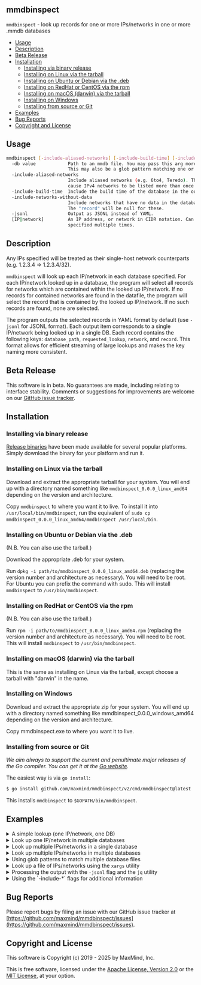 ## mmdbinspect

`mmdbinspect` - look up records for one or more IPs/networks in one or more .mmdb databases

<!-- vim-markdown-toc GFM -->

* [Usage](#usage)
* [Description](#description)
* [Beta Release](#beta-release)
* [Installation](#installation)
    * [Installing via binary release](#installing-via-binary-release)
    * [Installing on Linux via the tarball](#installing-on-linux-via-the-tarball)
    * [Installing on Ubuntu or Debian via the .deb](#installing-on-ubuntu-or-debian-via-the-deb)
    * [Installing on RedHat or CentOS via the rpm](#installing-on-redhat-or-centos-via-the-rpm)
    * [Installing on macOS (darwin) via the tarball](#installing-on-macos-darwin-via-the-tarball)
    * [Installing on Windows](#installing-on-windows)
    * [Installing from source or Git](#installing-from-source-or-git)
* [Examples](#examples)
* [Bug Reports](#bug-reports)
* [Copyright and License](#copyright-and-license)

<!-- vim-markdown-toc -->

## Usage

```bash
mmdbinspect [-include-aliased-networks] [-include-build-time] [-include-networks-without-data] [-jsonl] -db path/to/db [IP|network] [IP|network]...
  -db value            Path to an mmdb file. You may pass this arg more than once.
                       This may also be a glob pattern matching one or more MMDB files.
  -include-aliased-networks
                       Include aliased networks (e.g. 6to4, Teredo). This option may
                       cause IPv4 networks to be listed more than once via aliases.
  -include-build-time  Include the build time of the database in the output.
  -include-networks-without-data
                       Include networks that have no data in the database.
                       The "record" will be null for these.
  -jsonl               Output as JSONL instead of YAML.
  [IP|network]         An IP address, or network in CIDR notation. Can be
                       specified multiple times.
```

## Description

Any IPs specified will be treated as their single-host network counterparts (e.g. 1.2.3.4 => 1.2.3.4/32).

`mmdbinspect` will look up each IP/network in each database specified. For each IP/network looked up in a database, the program will select all records for networks which are contained within the looked up IP/network. If no records for contained networks are found in the datafile, the program will select the record that is contained by the looked up IP/network. If no such records are found, none are selected.

The program outputs the selected records in YAML format by default (use `-jsonl` for JSONL format). Each output item corresponds to a single IP/network being looked up in a single DB. Each record contains the following keys: `database_path`, `requested_lookup`, `network`, and `record`. This format allows for efficient streaming of large lookups and makes the key naming more consistent.

## Beta Release

This software is in beta. No guarantees are made, including relating to interface stability. Comments or suggestions for improvements are welcome on our [GitHub issue tracker](https://github.com/maxmind/mmdbinspect/issues).

## Installation

### Installing via binary release

[Release binaries](https://github.com/maxmind/mmdbinspect/releases) have
been made available for several popular platforms. Simply download the
binary for your platform and run it.

### Installing on Linux via the tarball

Download and extract the appropriate tarball for your system. You will end up with a directory named something like `mmdbinspect_0.0.0_linux_amd64` depending on the version and architecture.

Copy `mmdbinspect` to where you want it to live. To install it into `/usr/local/bin/mmdbinspect`, run the equivalent of `sudo cp mmdbinspect_0.0.0_linux_amd64/mmdbinspect /usr/local/bin`.

### Installing on Ubuntu or Debian via the .deb

(N.B. You can also use the tarball.)

Download the appropriate .deb for your system.

Run `dpkg -i path/to/mmdbinspect_0.0.0_linux_amd64.deb` (replacing the version number and architecture as necessary). You will need to be root. For Ubuntu you can prefix the command with sudo. This will install `mmdbinspect` to `/usr/bin/mmdbinspect`.

### Installing on RedHat or CentOS via the rpm

(N.B. You can also use the tarball.)

Run `rpm -i path/to/mmdbinspect_0.0.0_linux_amd64.rpm` (replacing the version number and architecture as necessary). You will need to be root. This will install `mmdbinspect` to `/usr/bin/mmdbinspect`.

### Installing on macOS (darwin) via the tarball

This is the same as installing on Linux via the tarball, except choose a tarball with "darwin" in the name.

### Installing on Windows

Download and extract the appropriate zip for your system. You will end up with a directory named something like mmdbinspect_0.0.0_windows_amd64 depending on the version and architecture.

Copy mmdbinspect.exe to where you want it to live.

### Installing from source or Git

_We aim always to support the current and penultimate major releases of the Go compiler. You can get it at the [Go website](https://golang.org)._

The easiest way is via `go install`:

```bash
$ go install github.com/maxmind/mmdbinspect/v2/cmd/mmdbinspect@latest
```

This installs `mmdbinspect` to `$GOPATH/bin/mmdbinspect`.

## Examples

<details>
    <summary>A simple lookup (one IP/network, one DB)</summary>

```bash
$ mmdbinspect -db GeoIP2-Country.mmdb 152.216.7.110
database_path: GeoIP2-Country.mmdb
requested_lookup: 152.216.7.110
network: 152.208.0.0/12
record:
  continent:
    code: NA
    geoname_id: 6255149
    names:
      de: Nordamerika
      en: North America
      es: Norteamérica
      fr: Amérique du Nord
      ja: 北アメリカ
      pt-BR: América do Norte
      ru: Северная Америка
      zh-CN: 北美洲
  country:
    geoname_id: 6252001
    iso_code: US
    names:
      de: USA
      en: United States
      es: Estados Unidos
      fr: États Unis
      ja: アメリカ
      pt-BR: EUA
      ru: США
      zh-CN: 美国
  registered_country:
    geoname_id: 6252001
    iso_code: US
    names:
      de: USA
      en: United States
      es: Estados Unidos
      fr: États Unis
      ja: アメリカ
      pt-BR: EUA
      ru: США
      zh-CN: 美国
```
</details>

<details>
    <summary>Look up one IP/network in multiple databases</summary>

```bash
$ mmdbinspect -db GeoIP2-Country.mmdb -db GeoIP2-City.mmdb 152.216.7.110
database_path: GeoIP2-Country.mmdb
requested_lookup: 152.216.7.110
network: 152.208.0.0/12
record:
  continent:
    code: NA
    geoname_id: 6255149
    names:
      de: Nordamerika
      en: North America
      es: Norteamérica
      fr: Amérique du Nord
      ja: 北アメリカ
      pt-BR: América do Norte
      ru: Северная Америка
      zh-CN: 北美洲
  country:
    geoname_id: 6252001
    iso_code: US
    names:
      de: USA
      en: United States
      es: Estados Unidos
      fr: États Unis
      ja: アメリカ
      pt-BR: EUA
      ru: США
      zh-CN: 美国
  registered_country:
    geoname_id: 6252001
    iso_code: US
    names:
      de: USA
      en: United States
      es: Estados Unidos
      fr: États Unis
      ja: アメリカ
      pt-BR: EUA
      ru: США
      zh-CN: 美国
---
database_path: GeoIP2-City.mmdb
requested_lookup: 152.216.7.110
network: 152.216.4.0/22
record:
  continent:
    code: NA
    geoname_id: 6255149
    names:
      de: Nordamerika
      en: North America
      es: Norteamérica
      fr: Amérique du Nord
      ja: 北アメリカ
      pt-BR: América do Norte
      ru: Северная Америка
      zh-CN: 北美洲
  country:
    geoname_id: 6252001
    iso_code: US
    names:
      de: USA
      en: United States
      es: Estados Unidos
      fr: États Unis
      ja: アメリカ
      pt-BR: EUA
      ru: США
      zh-CN: 美国
  registered_country:
    geoname_id: 6252001
    iso_code: US
    names:
      de: USA
      en: United States
      es: Estados Unidos
      fr: États Unis
      ja: アメリカ
      pt-BR: EUA
      ru: США
      zh-CN: 美国
```
</details>

<details>
    <summary>Look up multiple IPs/networks in a single database</summary>

```bash
$ mmdbinspect -db GeoIP2-Connection-Type.mmdb 152.216.7.110/20 2001:0:98d8::/64
database_path: GeoIP2-Connection-Type.mmdb
requested_lookup: 152.216.7.110/20
network: 152.216.0.0/19
record:
  connection_type: Corporate
---
database_path: GeoIP2-Connection-Type.mmdb
requested_lookup: 2001:0:98d8::/64
network: 2001:0:98d8::/51
record:
  connection_type: Corporate
```
</details>

<details>
    <summary>Look up multiple IPs/networks in multiple databases</summary>

```bash
$ mmdbinspect -db GeoLite2-ASN.mmdb -db GeoIP2-Connection-Type.mmdb 152.216.7.110/20 2001:0:98d8::/64
database_path: GeoIP/GeoLite2-ASN.mmdb
requested_lookup: 152.216.7.110/20
network: 152.216.0.0/19
record:
  autonomous_system_number: 30313
  autonomous_system_organization: IRS
---
database_path: GeoIP/GeoLite2-ASN.mmdb
requested_lookup: 2001:0:98d8::/64
network: 2001:0:98d8::/51
record:
  autonomous_system_number: 30313
  autonomous_system_organization: IRS
---
database_path: GeoIP2-Connection-Type.mmdb
requested_lookup: 152.216.7.110/20
network: 152.216.0.0/19
record:
  connection_type: Cable/DSL
---
database_path: GeoIP2-Connection-Type.mmdb
requested_lookup: 2001:0:98d8::/64
network: 2001:0:98d8::/51
record:
  connection_type: Cable/DSL
```
</details>

<details>
    <summary>Using glob patterns to match multiple database files</summary>

```bash
$ mmdbinspect -db "GeoIP2-*.mmdb" 152.216.7.110
database_path: GeoIP2-Country.mmdb
requested_lookup: 152.216.7.110
network: 152.208.0.0/12
record:
  continent:
    code: NA
    geoname_id: 6255149
    names:
      de: Nordamerika
      en: North America
      # ... more names
  country:
    geoname_id: 6252001
    iso_code: US
    # ... more country data
---
database_path: GeoIP2-City.mmdb
requested_lookup: 152.216.7.110
network: 152.216.4.0/22
record:
  # ... city data
```
</details>

<details>
    <summary>Look up a file of IPs/networks using the <code>xargs</code> utility</summary>

```bash
$ cat list.txt
152.216.7.32/27
2610:30::/64
$ cat list.txt | xargs mmdbinspect -db GeoIP2-ISP.mmdb
database_path: GeoIP2-ISP.mmdb
requested_lookup: 152.216.7.32/27
network: 152.216.0.0/19
record:
  autonomous_system_number: 30313
  autonomous_system_organization: IRS
  isp: Internal Revenue Service
  organization: Internal Revenue Service
---
database_path: GeoIP/GeoIP2-ISP.mmdb
requested_lookup: 2610:30::/64
network: 2610:30::/32
record:
  autonomous_system_number: 30313
  autonomous_system_organization: IRS
  isp: Internal Revenue Service
  organization: Internal Revenue Service
```
</details>

<details>
<summary>Processing the output with the <code>-jsonl</code> flag and the <code>jq</code> utility</summary>

Print out the `isp` field from each result found:
```bash
$ mmdbinspect -jsonl -db GeoIP2-ISP.mmdb 152.216.7.32/27 | jq -r '.record.isp'
Internal Revenue Service
```

Print out the `isp` field from each result found in a specific format using string addition:
```bash
$ mmdbinspect -jsonl -db GeoIP2-ISP.mmdb 152.216.7.32/27 | jq -r '.record | "isp=" + .isp'
isp=Internal Revenue Service
```

Print out the `city` and `country` names from each record using string addition:
```bash
$ mmdbinspect -jsonl -db GeoIP2-City.mmdb 2610:30::/64 | jq -r '.record | .city.names.en + ", " + .country.names.en'
Martinsburg, United States
```

Print out the `city` and `country` names from each record using array construction and `join`:
```bash
$ mmdbinspect -jsonl -db GeoIP2-City.mmdb 2610:30::/64 | jq -r '.record | [.city.names.en, .country.names.en] | join(", ")'
Martinsburg, United States
```

Get the AS number for an IP:
```bash
$ mmdbinspect -jsonl -db GeoLite2-ASN.mmdb 152.216.7.49 | jq -r '.record.autonomous_system_number'
30313
```

Create a CSV file with network and country code for all networks with data:
```bash
$ echo "network,country" > networks.csv
$ mmdbinspect -jsonl -db GeoIP2-Country.mmdb ::/0 | jq -r '[.network, .record.country.iso_code] | join(",")' >> networks.csv
$ cat networks.csv
network,country
1.1.1.0/24,AU
...
```

When asking `jq` to print a path it can't find, it'll print `null`:
```bash
$ mmdbinspect -jsonl -db GeoIP2-City.mmdb 152.216.7.49 | jq -r '.invalid.path'
null
```

When asking `jq` to concatenate or join a path it can't find, it'll leave it blank:
```bash
$ mmdbinspect -jsonl -db GeoIP2-City.mmdb 152.216.7.49 | jq -r '.record | .city.names.en + ", " + .country.names.en'
, United States
$ mmdbinspect -jsonl -db GeoIP2-City.mmdb 152.216.7.49 | jq -r '.record | [.city.names.en, .country.names.en] | join(", ")'
, United States
```
</details>

<details>
<summary>Using the `-include-*` flags for additional information</summary>

Include build time information:
```bash
$ mmdbinspect -db GeoIP2-City.mmdb -include-build-time 152.216.7.110
database_path: GeoIP2-City.mmdb
build_time: 2023-01-15T12:34:56Z
requested_lookup: 152.216.7.110
network: 152.216.4.0/22
record:
  # ... city data
```

Include networks without data:
```bash
$ mmdbinspect -db GeoIP2-City.mmdb -include-networks-without-data 192.0.2.1
database_path: GeoIP2-City.mmdb
requested_lookup: 192.0.2.1
network: 192.0.2.0/24
```

Include aliased networks:
```bash
$ mmdbinspect -db GeoIP2-City.mmdb -include-aliased-networks ::/0
# ... All IPs in the database, including all aliased networks.
```
</details>

## Bug Reports

Please report bugs by filing an issue with our GitHub issue tracker at [https://github.com/maxmind/mmdbinspect/issues](https://github.com/maxmind/mmdbinspect/issues).

## Copyright and License

This software is Copyright (c) 2019 - 2025 by MaxMind, Inc.

This is free software, licensed under the [Apache License, Version 2.0](LICENSE-APACHE) or the [MIT License](LICENSE-MIT), at your option.
